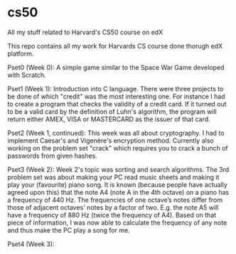 # cs50
All my stuff related to Harvard's CS50 course on edX

This repo contains all my work for Harvards CS course done thorugh edX platform. 

Pset0 (Week 0): A simple game similar to the Space War Game developed with Scratch.

Pset1 (Week 1): Introduction into C language. There were three projects to be done of which "credit" was the most interesting one. For instance I had to create a program that checks the validity of a credit card. If it turned out to be a valid card by the definition of Luhn's algorithm, the program will return either AMEX, VISA or MASTERCARD as the issuer of that card. 

Pset2 (Week 1, continued): This week was all about cryptography. I had to implement Caesar's and Vigenère's encryption method. Currently also working on the problem set "crack" which requires you to crack a bunch of passwords from given hashes. 

Pset3 (Week 2): Week 2's topic was sorting and search algorithms. The 3rd problem set was about making your PC read music sheets and making it play your (favourite) piano song. It is known (because people have actually agreed upon this) that the note A4 (note A in the 4th octave) on a piano has a frequency of 440 Hz. The frequencies of one octave’s notes differ from those of adjacent octaves' notes by a factor of two. E.g. the note A5 will have a frequency of 880 Hz (twice the frequency of A4). Based on that piece of information, I was now able to calculate the frequency of any note and thus make the PC play a song for me. 

Pset4 (Week 3):
